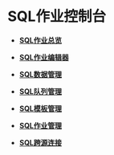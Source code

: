 # SQL作业控制台<a name="dli_01_0378"></a>

-   **[SQL作业总览](SQL作业总览.md)**  

-   **[SQL作业编辑器](SQL作业编辑器.md)**  

-   **[SQL数据管理](SQL数据管理.md)**  

-   **[SQL队列管理](SQL队列管理.md)**  

-   **[SQL模板管理](SQL模板管理.md)**  

-   **[SQL作业管理](SQL作业管理.md)**  

-   **[SQL跨源连接](SQL跨源连接.md)**  


